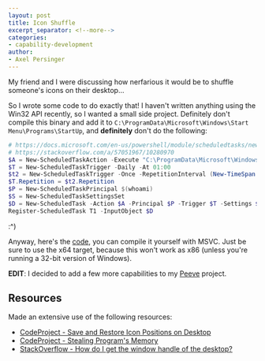 ```yaml
---
layout: post
title: Icon Shuffle
excerpt_separator: <!--more-->
categories:
- capability-development
author:
- Axel Persinger
---
```


My friend and I were discussing how nerfarious it would be to shuffle someone's icons on their desktop...

<!--more-->

So I wrote some code to do exactly that! I haven't written anything using the Win32 API recently, so I wanted a small side project. 
Definitely don't compile this binary and add it to `C:\ProgramData\Microsoft\Windows\Start Menu\Programs\StartUp`, and **definitely** don't do the following:

```powershell
# https://docs.microsoft.com/en-us/powershell/module/scheduledtasks/new-scheduledtask?view=windowsserver2019-ps
# https://stackoverflow.com/a/57051967/10280970
$A = New-ScheduledTaskAction -Execute "C:\ProgramData\Microsoft\Windows\Start Menu\Programs\StartUp\IconShuffle.exe"
$T = New-ScheduledTaskTrigger -Daily -At 01:00
$t2 = New-ScheduledTaskTrigger -Once -RepetitionInterval (New-TimeSpan -Minutes 15) -RepetitionDuration (New-TimeSpan -Hours 23 -Minutes 55) -At 01:00
$T.Repetition = $t2.Repetition
$P = New-ScheduledTaskPrincipal $(whoami)
$S = New-ScheduledTaskSettingsSet
$D = New-ScheduledTask -Action $A -Principal $P -Trigger $T -Settings $S
Register-ScheduledTask T1 -InputObject $D
```

:^)

Anyway, here's the [code](https://github.com/CuckooEXE/Peeve/tree/master/IconShuffle), you can compile it yourself with MSVC. Just be sure to use the x64 target, because this won't work as x86 (unless you're running a 32-bit version of Windows).


**EDIT**: I decided to add a few more capabilities to my [Peeve](https://github.com/CuckooEXE/Peeve) project.

## Resources

Made an extensive use of the following resources:

 - [CodeProject - Save and Restore Icon Positions on Desktop](https://www.codeproject.com/Articles/639486/Save-and-Restore-Icon-Positions-on-Desktop)
 - [CodeProject - Stealing Program's Memory](https://www.codeproject.com/Articles/5570/Stealing-Program-s-Memory)
 - [StackOverflow - How do I get the window handle of the desktop?](https://stackoverflow.com/a/5691808/10280970)
